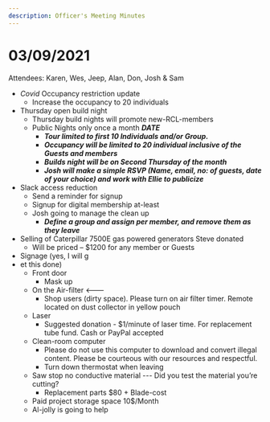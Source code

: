 ```yaml
---
description: Officer's Meeting Minutes
---
```


# 03/09/2021

Attendees: Karen, Wes, Jeep, Alan,  Don, Josh & Sam

* _Covid_ Occupancy restriction update
  * Increase the occupancy to 20 individuals
* Thursday open build night
  * Thursday build nights will promote new-RCL-members
  * &#x20;Public Nights only once a month _**DATE**_
    * _**Tour limited to first 10 Individuals and/or Group.**_
    * _**Occupancy will be limited to 20 individual inclusive of the Guests and members**_
    * _**Builds night will be on Second Thursday of the month**_
    * _**Josh will make a simple RSVP (Name, email, no: of guests, date of your choice) and work with Ellie to publicize**_
* Slack access reduction
  * Send a reminder for signup
  * Signup for digital membership at-least
  * Josh going to manage the clean up
    * _**Define a group and assign per member, and remove them as they leave**_
* Selling of Caterpillar 7500E gas powered generators Steve donated
  * Will be priced – $1200 for any member or Guests
* Signage (yes, I will g
* et this done)
  * Front door
    * Mask up
  * On the Air-filter <---
    * Shop users (dirty space). Please turn on air filter timer. Remote located on dust collector in yellow pouch
  * Laser
    * Suggested donation - $1/minute of laser time. For replacement tube fund. Cash or PayPal accepted
  * Clean-room computer
    * Please do not use this computer to download and convert illegal content. Please be courteous with our resources and respectful.
    * Turn down thermostat when leaving
  * Saw stop no conductive material --- Did you test the material you’re cutting?
    * Replacement parts $80 + Blade-cost
  * Paid project storage space 10$/Month
  * Al-jolly is going to help
